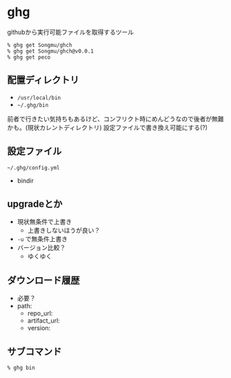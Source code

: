 # ghg

githubから実行可能ファイルを取得するツール

    % ghg get Songmu/ghch
    % ghg get Songmu/ghch@v0.0.1
    % ghg get peco

## 配置ディレクトリ

- `/usr/local/bin`
- `~/.ghg/bin`

前者で行きたい気持ちもあるけど、コンフリクト時にめんどうなので後者が無難かも。(現状カレントディレクトリ)
設定ファイルで書き換え可能にする(?)

## 設定ファイル

`~/.ghg/config.yml`

- bindir

## upgradeとか

- 現状無条件で上書き
  - 上書きしないほうが良い？
- `-u` で無条件上書き
- バージョン比較？
  - ゆくゆく

## ダウンロード履歴

- 必要？
- path:
  - repo_url:
  - artifact_url:
  - version:

## サブコマンド

    % ghg bin

